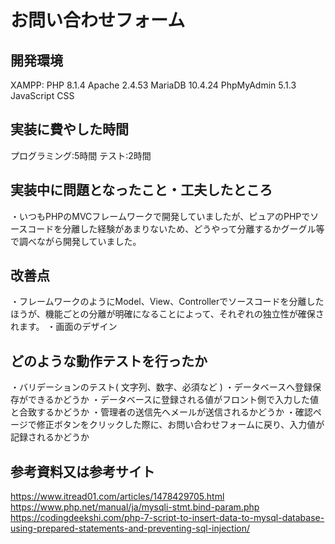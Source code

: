 # お問い合わせフォーム

## 開発環境

XAMPP:
PHP 8.1.4
Apache 2.4.53
MariaDB 10.4.24
PhpMyAdmin 5.1.3
JavaScript
CSS

## 実装に費やした時間

プログラミング:5時間
テスト:2時間

## 実装中に問題となったこと・工夫したところ

・いつもPHPのMVCフレームワークで開発していましたが、ピュアのPHPでソースコードを分離した経験があまりないため、どうやって分離するかグーグル等で調べながら開発していました。

## 改善点

・フレームワークのようにModel、View、Controllerでソースコードを分離したほうが、機能ごとの分離が明確になることによって、それぞれの独立性が確保されます。
・画面のデザイン

## どのような動作テストを行ったか
・バリデーションのテスト( 文字列、数字、必須など )
・データベースへ登録保存ができるかどうか
・データベースに登録される値がフロント側で入力した値と合致するかどうか
・管理者の送信先へメールが送信されるかどうか
・確認ページで修正ボタンをクリックした際に、お問い合わせフォームに戻り、入力値が記録されるかどうか

## 参考資料又は参考サイト
https://www.itread01.com/articles/1478429705.html
https://www.php.net/manual/ja/mysqli-stmt.bind-param.php
https://codingdeekshi.com/php-7-script-to-insert-data-to-mysql-database-using-prepared-statements-and-preventing-sql-injection/